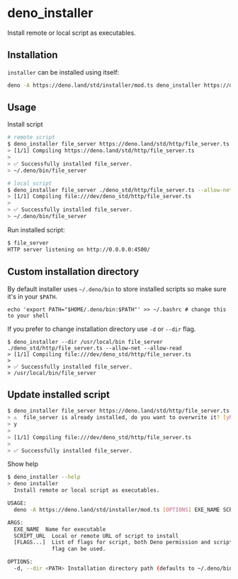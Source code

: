 # deno_installer

Install remote or local script as executables.

## Installation

`installer` can be installed using itself:

```sh
deno -A https://deno.land/std/installer/mod.ts deno_installer https://deno.land/std/installer/mod.ts -A
```

## Usage

Install script

```sh
# remote script
$ deno_installer file_server https://deno.land/std/http/file_server.ts --allow-net --allow-read
> [1/1] Compiling https://deno.land/std/http/file_server.ts
>
> ✅ Successfully installed file_server.
> ~/.deno/bin/file_server

# local script
$ deno_installer file_server ./deno_std/http/file_server.ts --allow-net --allow-read
> [1/1] Compiling file:///dev/deno_std/http/file_server.ts
>
> ✅ Successfully installed file_server.
> ~/.deno/bin/file_server
```

Run installed script:

```sh
$ file_server
HTTP server listening on http://0.0.0.0:4500/
```

## Custom installation directory

By default installer uses `~/.deno/bin` to store installed scripts so make sure
it's in your `$PATH`.

```
echo 'export PATH="$HOME/.deno/bin:$PATH"' >> ~/.bashrc # change this to your shell
```

If you prefer to change installation directory use `-d` or `--dir` flag.

```
$ deno_installer --dir /usr/local/bin file_server ./deno_std/http/file_server.ts --allow-net --allow-read
> [1/1] Compiling file:///dev/deno_std/http/file_server.ts
>
> ✅ Successfully installed file_server.
> /usr/local/bin/file_server
```

## Update installed script

```sh
$ deno_installer file_server https://deno.land/std/http/file_server.ts --allow-net --allow-read
> ⚠️  file_server is already installed, do you want to overwrite it? [yN]
> y
>
> [1/1] Compiling file:///dev/deno_std/http/file_server.ts
>
> ✅ Successfully installed file_server.
```

Show help

```sh
$ deno_installer --help
> deno installer
  Install remote or local script as executables.

USAGE:
  deno -A https://deno.land/std/installer/mod.ts [OPTIONS] EXE_NAME SCRIPT_URL [FLAGS...]

ARGS:
  EXE_NAME  Name for executable
  SCRIPT_URL  Local or remote URL of script to install
  [FLAGS...]  List of flags for script, both Deno permission and script specific
              flag can be used.

OPTIONS:
  -d, --dir <PATH> Installation directory path (defaults to ~/.deno/bin)
```
